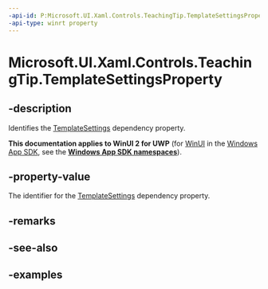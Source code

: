```yaml
---
-api-id: P:Microsoft.UI.Xaml.Controls.TeachingTip.TemplateSettingsProperty
-api-type: winrt property
---
```


# Microsoft.UI.Xaml.Controls.TeachingTip.TemplateSettingsProperty

<!--
public static Windows.UI.Xaml.DependencyProperty TemplateSettingsProperty { get; }
-->

## -description

Identifies the [TemplateSettings](teachingtip_templatesettings.md) dependency property.

**This documentation applies to WinUI 2 for UWP** (for [WinUI](/windows/apps/winui/winui3/) in the [Windows App SDK](/windows/apps/windows-app-sdk/), see the **[Windows App SDK namespaces](/windows/windows-app-sdk/api/winrt/)**).

## -property-value

The identifier for the [TemplateSettings](teachingtip_templatesettings.md) dependency property.

## -remarks

## -see-also

## -examples

